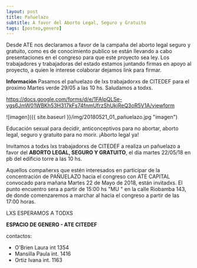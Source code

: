 ```yaml
---
layout: post
title: Pañuelazo
subtitle: A favor del Aborto Legal, Seguro y Gratuito
tags: [posteo,genero]
---
```


Desde ATE nos declaramos a favor de la campaña del aborto legal seguro y gratuito, como es de conocimiento publico se están llevando a cabo presentaciones en el congreso para que este proyecto sea ley.
Los trabajadores y trabajadoras del estado estamos juntando firmas en apoyo al proyecto, a quien le interese colaborar dejamos link para firmar.

<div class="alert alert-info" role="alert">
<strong>Información</strong> Pasamos el pañuelazo de lxs trabajadorxs de CITEDEF para el proximo Martes verde 29/05 a las 10 hs. Saludamos a todxs.
</div>

https://docs.google.com/forms/d/e/1FAIpQLSe-vgs6JmW01WBKh53H317kFs74fnmUfrzShUkjReQ3oR5V1A/viewform

![imagen]({{ site.baseurl }}/img/20180521_01_pañuelazo.jpg "imagen")


Educación sexual para decidir, anticonceptivos para no abortar, aborto legal, seguro y gratuito para no morir. ¡Aborto legal ya!

Invitamos a todxs lxs trabajadorxs de CITEDEF  a realiza un pañuelazo a favor del **ABORTO LEGAL, SEGURO Y GRATUITO**, el día martes 22/05/18 en pb del edificio torre a las 10 hs.

Aquellos compañerxs que estén interesados en participar de la concentración de  PAÑUELAZO hacia el congreso con ATE CAPITAL convocado para mañana Martes 22 de Mayo de 2018, están invitadxs.  El punto encuentro sera a partir de 15:00 hs  "MU " en la calle Riobamba 143, de donde comenzaremos a marchar al hacia el congreso a partir de las 17:00 horas.

LXS ESPERAMOS A TODXS

**ESPACIO DE GENERO - ATE CITEDEF**

contactos:
  - O'Brien Laura int 1354
  - Mansilla Paula  int. 1416
  - Ortiz Ivana int. 1163
